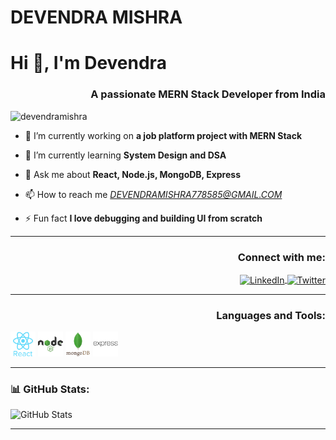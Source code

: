# DEVENDRA MISHRA
<h1 align="left">Hi 👋, I'm Devendra</h1>
<h3 align="right">A passionate MERN Stack Developer from India</h3>

<p align="left"> <img src="https://komarev.com/ghpvc/?username=devendramishra&label=Profile%20views&color=0e75b6&style=flat" alt="devendramishra" /> </p>

- 🔭 I’m currently working on **a job platform project with MERN Stack**

- 🌱 I’m currently learning **System Design and DSA**

- 💬 Ask me about **React, Node.js, MongoDB, Express**

- 📫 How to reach me *DEVENDRAMISHRA778585@GMAIL.COM*

- ⚡ Fun fact **I love debugging and building UI from scratch**

---

<h3 align="right">Connect with me:</h3>
<p align="right">
 <a href="https://linkedin.com/in/yourlinkedin" target="_blank">
    <img align="center" src="https://img.icons8.com/ios-filled/50/00c853/linkedin.png" alt="LinkedIn" height="40" width="40" />
  </a>
  <a href="https://twitter.com/yourtwitter" target="_blank">
    <img align="center" src="https://img.icons8.com/ios-filled/50/00c853/twitter.png" alt="Twitter" height="40" width="40" />
  </a>
</p>

---

<h3 align="right">Languages and Tools:</h3>
<p align="left"> 
  <img src="https://raw.githubusercontent.com/devicons/devicon/master/icons/react/react-original-wordmark.svg" alt="react" width="40" height="40"/> 
  <img src="https://raw.githubusercontent.com/devicons/devicon/master/icons/nodejs/nodejs-original-wordmark.svg" alt="nodejs" width="40" height="40"/> 
  <img src="https://raw.githubusercontent.com/devicons/devicon/master/icons/mongodb/mongodb-original-wordmark.svg" alt="mongodb" width="40" height="40"/> 
  <img src="https://raw.githubusercontent.com/devicons/devicon/master/icons/express/express-original-wordmark.svg" alt="express" width="40" height="40"/>
</p>

---

### 📊 GitHub Stats:
![GitHub Stats](https://github-readme-stats.vercel.app/api?username=deven4251&show_icons=true&theme=radical)

---

